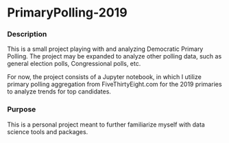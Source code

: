 # PrimaryPolling-2019


### Description 
This is a small project playing with and analyzing Democratic Primary Polling. The project may be expanded to analyze other polling data, such as general election polls, Congressional polls, etc.

For now, the project consists of a Jupyter notebook, in which I utilize primary polling aggregation from FiveThirtyEight.com for the 2019 primaries to analyze trends for top candidates. 

### Purpose
This is a personal project meant to further familiarize myself with data science tools and packages.
